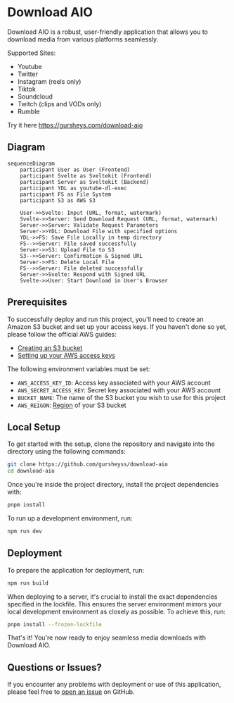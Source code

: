 # Download AIO

Download AIO is a robust, user-friendly application that allows you to download media from various platforms seamlessly.

Supported Sites:

- Youtube
- Twitter
- Instagram (reels only)
- Tiktok
- Soundcloud
- Twitch (clips and VODs only)
- Rumble

Try it here https://gursheys.com/download-aio

## Diagram
```mermaid
sequenceDiagram
    participant User as User (Frontend)
    participant Svelte as Sveltekit (Frontend)
    participant Server as Sveltekit (Backend)
    participant YDL as youtube-dl-exec
    participant FS as File System
    participant S3 as AWS S3

    User->>Svelte: Input (URL, format, watermark)
    Svelte->>Server: Send Download Request (URL, format, watermark)
    Server->>Server: Validate Request Parameters
    Server->>YDL: Download File with specified options
    YDL->>FS: Save File Locally in temp directory
    FS-->>Server: File saved successfully
    Server->>S3: Upload File to S3
    S3-->>Server: Confirmation & Signed URL
    Server->>FS: Delete Local File
    FS-->>Server: File deleted successfully
    Server->>Svelte: Respond with Signed URL
    Svelte->>User: Start Download in User's Browser
```

## Prerequisites

To successfully deploy and run this project, you'll need to create an Amazon S3 bucket and set up your access keys. If you haven't done so yet, please follow the official AWS guides:

- [Creating an S3 bucket](https://s3.console.aws.amazon.com/s3/home?region=us-east-1)
- [Setting up your AWS access keys](https://docs.aws.amazon.com/IAM/latest/UserGuide/id_credentials_access-keys.html?icmpid=docs_iam_console#Using_CreateAccessKey)

The following environment variables must be set:

- `AWS_ACCESS_KEY_ID`: Access key associated with your AWS account
- `AWS_SECRET_ACCESS_KEY`: Secret key associated with your AWS account
- `BUCKET_NAME`: The name of the S3 bucket you wish to use for this project
- `AWS_REIGON`: [Region](https://docs.aws.amazon.com/AmazonRDS/latest/UserGuide/Concepts.RegionsAndAvailabilityZones.html) of your S3 bucket

## Local Setup

To get started with the setup, clone the repository and navigate into the directory using the following commands:

```bash
git clone https://github.com/gursheyss/download-aio
cd download-aio
```

Once you're inside the project directory, install the project dependencies with:

```bash
pnpm install
```

To run up a development environment, run:

```bash
npm run dev
```

## Deployment

To prepare the application for deployment, run:

```bash
npm run build
```

When deploying to a server, it's crucial to install the exact dependencies specified in the lockfile. This ensures the server environment mirrors your local development environment as closely as possible. To achieve this, run:

```bash
pnpm install --frozen-lockfile
```

That's it! You're now ready to enjoy seamless media downloads with Download AIO.

## Questions or Issues?

If you encounter any problems with deployment or use of this application, please feel free to [open an issue](https://github.com/gursheyss/download-aio/issues) on GitHub.
